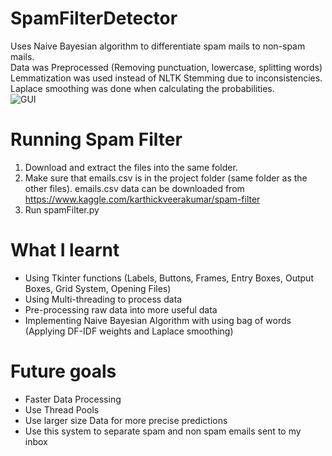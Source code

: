 # SpamFilterDetector
Uses Naive Bayesian algorithm to differentiate spam mails to non-spam mails.  
Data was Preprocessed (Removing punctuation, lowercase, splitting words)  
Lemmatization was used instead of NLTK Stemming due to inconsistencies.  
Laplace smoothing was done when calculating the probabilities.  
![GUI](https://i.gyazo.com/8a3c8927dc441e9e8b6f1c266e05ef6a.png)

# Running Spam Filter
1. Download and extract the files into the same folder.
2. Make sure that emails.csv is in the project folder (same folder as the other files). 
emails.csv data can be downloaded from https://www.kaggle.com/karthickveerakumar/spam-filter
3. Run spamFilter.py

# What I learnt
- Using Tkinter functions (Labels, Buttons, Frames, Entry Boxes, Output Boxes, Grid System, Opening Files)
- Using Multi-threading to process data
- Pre-processing raw data into more useful data
- Implementing Naive Bayesian Algorithm with using bag of words 
(Applying DF-IDF weights and Laplace smoothing)

# Future goals
- Faster Data Processing
- Use Thread Pools
- Use larger size Data for more precise predictions
- Use this system to separate spam and non spam emails sent to my inbox  